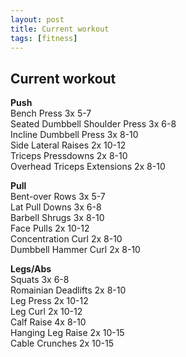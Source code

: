 ```yaml
---
layout: post
title: Current workout
tags: [fitness]
---
```


## Current workout

**Push**  
Bench Press 3x 5-7  
Seated Dumbbell Shoulder Press 3x 6-8  
Incline Dumbbell Press  3x 8-10  
Side Lateral Raises 2x 10-12  
Triceps Pressdowns 2x 8-10  
Overhead Triceps Extensions 2x 8-10  

**Pull**  
Bent-over Rows 3x 5-7  
Lat Pull Downs 3x 6-8  
Barbell Shrugs 3x 8-10  
Face Pulls 2x 10-12  
Concentration Curl 2x 8-10  
Dumbbell Hammer Curl 2x 8-10  

**Legs/Abs**  
Squats 3x 6-8  
Romainian Deadlifts 2x 8-10  
Leg Press 2x 10-12  
Leg Curl 2x 10-12  
Calf Raise 4x 8-10  
Hanging Leg Raise 2x 10-15  
Cable Crunches 2x 10-15  
